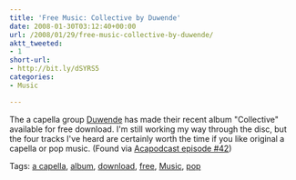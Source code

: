 ```yaml
---
title: 'Free Music: Collective by Duwende'
date: 2008-01-30T03:12:40+00:00
url: /2008/01/29/free-music-collective-by-duwende/
aktt_tweeted:
- 1
short-url:
- http://bit.ly/dSYRS5
categories:
- Music

---
```

<div class='microid-mailto+http:sha1:0d2b0e2d8554ff9144988a9bbaaf326f01d4a10a'>

The a capella group <a href="http://duwende.com">Duwende</a> has made their recent album "Collective" available for free download. I'm still working my way through the disc, but the four tracks I've heard are certainly worth the time if you like original a capella or pop music. (Found via <a href="http://www.acapodcast.com/archives/67">Acapodcast episode #42</a>)

</div>

<div class="st-post-tags">
Tags: <a href="http://www.cavort.org/tag/a-capella/" title="a capella" rel="tag">a capella</a>, <a href="http://www.cavort.org/tag/album/" title="album" rel="tag">album</a>, <a href="http://www.cavort.org/tag/download/" title="download" rel="tag">download</a>, <a href="http://www.cavort.org/tag/free/" title="free" rel="tag">free</a>, <a href="http://www.cavort.org/tag/music/" title="Music" rel="tag">Music</a>, <a href="http://www.cavort.org/tag/pop/" title="pop" rel="tag">pop</a><br />
</div>